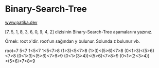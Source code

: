 # Binary-Search-Tree
www.patika.dev

[7, 5, 1, 8, 3, 6, 0, 9, 4, 2] dizisinin Binary-Search-Tree aşamalarını yazınız.

Örnek: root x'dir. root'un sağından y bulunur. Solunda z bulunur vb.

root=7
5<7
1<5<7
1<5<7>8
(1>3)<5<7>8
(1>3)<(5>6)<7>8
(0<1>3)<(5>6)<7>8
(0<1>3)<(5>6)<7>8>9
(0<1>(3>4))<(5>6)<7>8>9
(0<1>(2<3>4))<(5>6)<7>8>9


